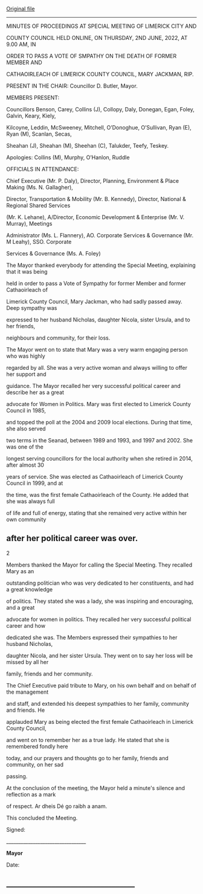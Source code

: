 [Original file](https://www.limerick.ie/sites/default/files/media/documents/2022-07/01%28b%29-Minutes-Special-Meeting-02-06-2022.pdf)

---
MINUTES OF PROCEEDINGS AT SPECIAL MEETING OF LIMERICK CITY AND

COUNTY COUNCIL HELD ONLINE, ON THURSDAY, 2ND JUNE, 2022, AT 9.00 AM, IN

ORDER TO PASS A VOTE OF SMPATHY ON THE DEATH OF FORMER MEMBER AND

CATHAOIRLEACH OF LIMERICK COUNTY COUNCIL, MARY JACKMAN, RIP.

PRESENT IN THE CHAIR: Councillor D. Butler, Mayor.

MEMBERS PRESENT:

Councillors Benson, Carey, Collins (J), Collopy, Daly, Donegan, Egan, Foley, Galvin, Keary, Kiely,

Kilcoyne, Leddin, McSweeney, Mitchell, O’Donoghue, O’Sullivan, Ryan (E), Ryan (M), Scanlan, Secas,

Sheahan (J), Sheahan (M), Sheehan (C), Talukder, Teefy, Teskey.

Apologies: Collins (M), Murphy, O’Hanlon, Ruddle

OFFICIALS IN ATTENDANCE:

Chief Executive (Mr. P. Daly), Director, Planning, Environment & Place Making (Ms. N. Gallagher),

Director, Transportation & Mobility (Mr. B. Kennedy), Director, National & Regional Shared Services

(Mr. K. Lehane), A/Director, Economic Development & Enterprise (Mr. V. Murray), Meetings

Administrator (Ms. L. Flannery), AO. Corporate Services & Governance (Mr. M Leahy), SSO. Corporate

Services & Governance (Ms. A. Foley)

The Mayor thanked everybody for attending the Special Meeting, explaining that it was being

held in order to pass a Vote of Sympathy for former Member and former Cathaoirleach of

Limerick County Council, Mary Jackman, who had sadly passed away. Deep sympathy was

expressed to her husband Nicholas, daughter Nicola, sister Ursula, and to her friends,

neighbours and community, for their loss.

The Mayor went on to state that Mary was a very warm engaging person who was highly

regarded by all. She was a very active woman and always willing to offer her support and

guidance. The Mayor recalled her very successful political career and describe her as a great

advocate for Women in Politics. Mary was first elected to Limerick County Council in 1985,

and topped the poll at the 2004 and 2009 local elections. During that time, she also served

two terms in the Seanad, between 1989 and 1993, and 1997 and 2002. She was one of the

longest serving councillors for the local authority when she retired in 2014, after almost 30

years of service. She was elected as Cathaoirleach of Limerick County Council in 1999, and at

the time, was the first female Cathaoirleach of the County. He added that she was always full

of life and full of energy, stating that she remained very active within her own community

after her political career was over.
---
2

Members thanked the Mayor for calling the Special Meeting. They recalled Mary as an

outstanding politician who was very dedicated to her constituents, and had a great knowledge

of politics. They stated she was a lady, she was inspiring and encouraging, and a great

advocate for women in politics. They recalled her very successful political career and how

dedicated she was. The Members expressed their sympathies to her husband Nicholas,

daughter Nicola, and her sister Ursula. They went on to say her loss will be missed by all her

family, friends and her community.

The Chief Executive paid tribute to Mary, on his own behalf and on behalf of the management

and staff, and extended his deepest sympathies to her family, community and friends. He

applauded Mary as being elected the first female Cathaoirleach in Limerick County Council,

and went on to remember her as a true lady. He stated that she is remembered fondly here

today, and our prayers and thoughts go to her family, friends and community, on her sad

passing.

At the conclusion of the meeting, the Mayor held a minute's silence and reflection as a mark

of respect. Ar dheis Dé go raibh a anam.

This concluded the Meeting.

Signed:

\_\_\_\_\_\_\_\_\_\_\_\_\_\_\_\_\_\_\_\_\_\_\_\_\_\_\_\_\_\_\_\_\_

**Mayor**

Date:

\_\_\_\_\_\_\_\_\_\_\_\_\_\_\_\_\_\_\_\_\_\_\_\_\_\_\_\_\_\_\_\_\_\_
---
